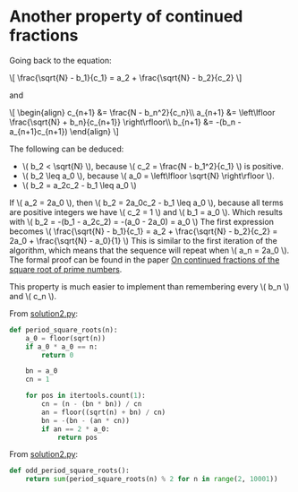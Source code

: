 # Another property of continued fractions

Going back to the equation:

\\[
\frac{\sqrt{N} - b_1}{c_1} = a_2 + \frac{\sqrt{N} - b_2}{c_2}
\\]

and 

\\[
\begin{align}
c_{n+1} &= \frac{N - b_n^2}{c_n}\\\\
a_{n+1} &= \left\lfloor \frac{\sqrt{N} + b_n}{c_{n+1}} \right\rfloor\\\\
b_{n+1} &= -(b_n - a_{n+1}c_{n+1})
\end{align}
\\]

The following can be deduced:

- \\( b_2 < \sqrt{N} \\), because \\( c_2 = \frac{N - b_1^2}{c_1} \\) is positive.
- \\( b_2 \leq a_0 \\), because \\( a_0 = \left\lfloor \sqrt{N} \right\rfloor \\).
- \\( b_2 = a_2c_2 - b_1 \leq a_0 \\)

If \\( a_2 = 2a_0 \\), then \\( b_2 = 2a_0c_2 - b_1 \leq a_0 \\), because all terms are positive integers we have \\( c_2 = 1 \\) and \\( b_1 = a_0 \\).
Which results with \\( b_2 = -(b_1 - a_2c_2) = -(a_0 - 2a_0) = a_0 \\)
The first expression becomes \\( \frac{\sqrt{N} - b_1}{c_1} = a_2 + \frac{\sqrt{N} - b_2}{c_2} = 2a_0 + \frac{\sqrt{N} - a_0}{1} \\)
This is similar to the first iteration of the algorithm, which means that the sequence will repeat when \\( a_n = 2a_0 \\).
The formal proof can be found in the paper [On continued fractions of the square root of prime numbers](https://web.math.princeton.edu/mathlab/jr02fall/Periodicity/alexajp.pdf).

This property is much easier to implement than remembering every \\( b_n \\) and \\( c_n \\).

From [solution2.py](https://github.com/TurtleSmoke/Project-Euler/blob/main/problems/problem_0064/solution2.py):

```python
def period_square_roots(n):
    a_0 = floor(sqrt(n))
    if a_0 * a_0 == n:
        return 0

    bn = a_0
    cn = 1

    for pos in itertools.count(1):
        cn = (n - (bn * bn)) / cn
        an = floor((sqrt(n) + bn) / cn)
        bn = -(bn - (an * cn))
        if an == 2 * a_0:
            return pos
```

From [solution2.py](https://github.com/TurtleSmoke/Project-Euler/blob/main/problems/problem_0064/solution2.py):

```python
def odd_period_square_roots():
    return sum(period_square_roots(n) % 2 for n in range(2, 10001))
```
